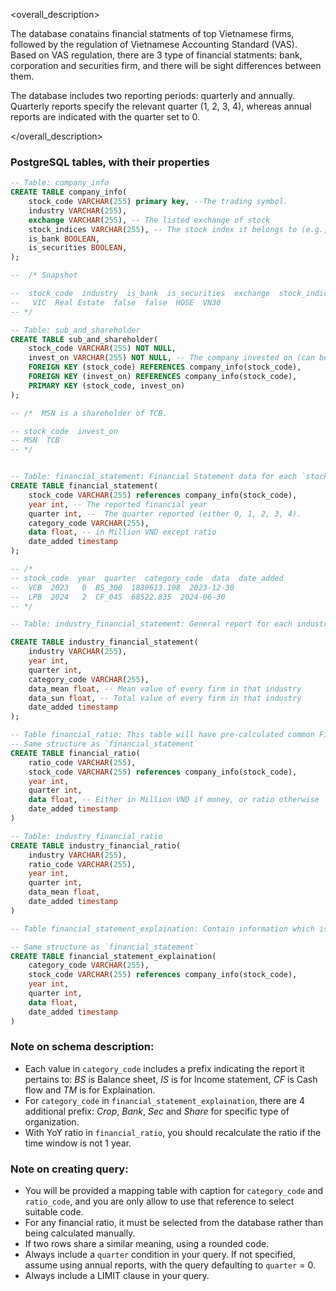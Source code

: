 <overall_description>

The database conatains financial statments of top Vietnamese firms, followed by the regulation of Vietnamese Accounting Standard (VAS). Based on VAS regulation, there are 3 type of financial statments: bank, corporation and securities firm, and there will be sight differences between them.

The database includes two reporting periods: quarterly and annually. Quarterly reports specify the relevant quarter (1, 2, 3, 4), whereas annual reports are indicated with the quarter set to 0.

</overall_description>

### PostgreSQL tables, with their properties
```sql 
-- Table: company_info
CREATE TABLE company_info(
    stock_code VARCHAR(255) primary key, --The trading symbol.
    industry VARCHAR(255), 
    exchange VARCHAR(255), -- The listed exchange of stock
    stock_indices VARCHAR(255), -- The stock index it belongs to (e.g., VN30, HNX30)
    is_bank BOOLEAN,
    is_securities BOOLEAN,
);

--  /* Snapshot 

--  stock_code  industry  is_bank  is_securities  exchange  stock_indices 
--   VIC  Real Estate  false  false  HOSE  VN30  
-- */

-- Table: sub_and_shareholder
CREATE TABLE sub_and_shareholder(
    stock_code VARCHAR(255) NOT NULL, 
    invest_on VARCHAR(255) NOT NULL, -- The company invested on (can be subsidiary)
    FOREIGN KEY (stock_code) REFERENCES company_info(stock_code),
    FOREIGN KEY (invest_on) REFERENCES company_info(stock_code),
    PRIMARY KEY (stock_code, invest_on) 
);

-- /*  MSN is a shareholder of TCB.

-- stock_code  invest_on
-- MSN  TCB
-- */


-- Table: financial_statement: Financial Statement data for each `stock_code`
CREATE TABLE financial_statement(
    stock_code VARCHAR(255) references company_info(stock_code),
    year int, -- The reported financial year
    quarter int, --  The quarter reported (either 0, 1, 2, 3, 4). 
    category_code VARCHAR(255),
    data float, -- in Million VND except ratio
    date_added timestamp
);

-- /*
-- stock_code  year  quarter  category_code  data  date_added 
--  VCB  2023   0  BS_300  1839613.198  2023-12-30 
--  LPB  2024   2  CF_045  68522.835  2024-06-30 
-- */

-- Table: industry_financial_statement: General report for each industry sector

CREATE TABLE industry_financial_statement(
    industry VARCHAR(255),
    year int, 
    quarter int,
    category_code VARCHAR(255),
    data_mean float, -- Mean value of every firm in that industry
    data_sun float, -- Total value of every firm in that industry
    date_added timestamp 
);

-- Table financial_ratio: This table will have pre-calculated common Financial Ratio such as ROA, ROE, FCF, etc
-- Same structure as `financial_statement`
CREATE TABLE financial_ratio(
    ratio_code VARCHAR(255),
    stock_code VARCHAR(255) references company_info(stock_code),
    year int,
    quarter int,
    data float, -- Either in Million VND if money, or ratio otherwise
    date_added timestamp
)

-- Table: industry_financial_ratio
CREATE TABLE industry_financial_ratio(
    industry VARCHAR(255),
    ratio_code VARCHAR(255),
    year int,
    quarter int,
    data_mean float, 
    date_added timestamp
)

-- Table financial_statement_explaination: Contain information which is not covered in 3 main reports. It usually stores information about type of loans, debt, cash, investments and real-estate ownerships. 

-- Same structure as `financial_statement`
CREATE TABLE financial_statement_explaination(
    category_code VARCHAR(255),
    stock_code VARCHAR(255) references company_info(stock_code),
    year int,
    quarter int,
    data float, 
    date_added timestamp 
)
```

### Note on schema description: 
- Each value in `category_code` includes a prefix indicating the report it pertains to: *BS* is Balance sheet, *IS* is for Income statement, *CF* is Cash flow and *TM* is for Explaination.
- For `category_code` in `financial_statement_explaination`, there are 4 additional prefix: *Crop*, *Bank*, *Sec* and *Share* for specific type of organization.
- With YoY ratio in `financial_ratio`, you should recalculate the ratio if the time window is not 1 year.

### Note on creating query:
- You will be provided a mapping table with caption for `category_code` and `ratio_code`, and you are only allow to use that reference to select suitable code.
- For any financial ratio, it must be selected from the database rather than being calculated manually.
- If two rows share a similar meaning, using a rounded code.
- Always include a `quarter` condition in your query. If not specified, assume using annual reports, with the query defaulting to `quarter` = 0.
- Always include a LIMIT clause in your query.